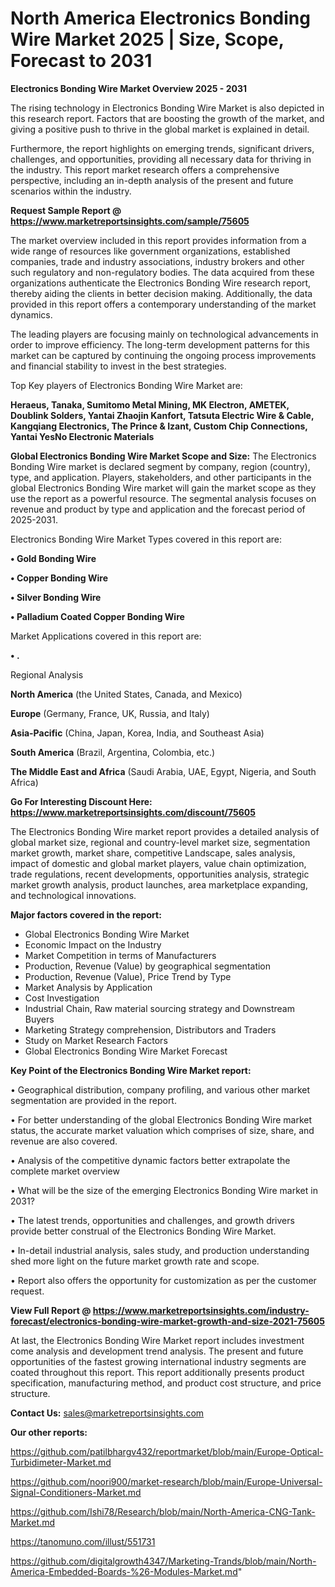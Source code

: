 # North America Electronics Bonding Wire Market 2025 | Size, Scope, Forecast to 2031

<Strong> Electronics Bonding Wire Market Overview 2025 - 2031</strong>

The rising technology in Electronics Bonding Wire Market is also depicted in this research report. Factors that are boosting the growth of the market, and giving a positive push to thrive in the global market is explained in detail.

Furthermore, the report highlights on emerging trends, significant drivers, challenges, and opportunities, providing all necessary data for thriving in the industry. This report market research offers a comprehensive perspective, including an in-depth analysis of the present and future scenarios within the industry.

<strong>Request Sample Report @ <a href=https://www.marketreportsinsights.com/sample/75605>https://www.marketreportsinsights.com/sample/75605</a></strong>

The market overview included in this report provides information from a wide range of resources like government organizations, established companies, trade and industry associations, industry brokers and other such regulatory and non-regulatory bodies. The data acquired from these organizations authenticate the Electronics Bonding Wire research report, thereby aiding the clients in better decision making. Additionally, the data provided in this report offers a contemporary understanding of the market dynamics.

The leading players are focusing mainly on technological advancements in order to improve efficiency. The long-term development patterns for this market can be captured by continuing the ongoing process improvements and financial stability to invest in the best strategies.

Top Key players of Electronics Bonding Wire Market are:

<strong>Heraeus, Tanaka, Sumitomo Metal Mining, MK Electron, AMETEK, Doublink Solders, Yantai Zhaojin Kanfort, Tatsuta Electric Wire & Cable, Kangqiang Electronics, The Prince & Izant, Custom Chip Connections, Yantai YesNo Electronic Materials</strong>

<strong><b>Global Electronics Bonding Wire Market Scope and Size:</b></strong>
The Electronics Bonding Wire market is declared segment by company, region (country), type, and application. Players, stakeholders, and other participants in the global Electronics Bonding Wire market will gain the market scope as they use the report as a powerful resource. The segmental analysis focuses on revenue and product by type and application and the forecast period of 2025-2031.

Electronics Bonding Wire Market Types covered in this report are:

<strong>• Gold Bonding Wire

• Copper Bonding Wire

• Silver Bonding Wire

• Palladium Coated Copper Bonding Wire</strong>

Market Applications covered in this report are:

<strong>• .</strong> 

Regional Analysis

<strong>North America</strong> (the United States, Canada, and Mexico)

<strong>Europe</strong> (Germany, France, UK, Russia, and Italy)

<strong>Asia-Pacific</strong> (China, Japan, Korea, India, and Southeast Asia)

<strong>South America</strong> (Brazil, Argentina, Colombia, etc.)

<strong>The Middle East and Africa</strong> (Saudi Arabia, UAE, Egypt, Nigeria, and South Africa)

<strong>Go For Interesting Discount Here: <a href=https://www.marketreportsinsights.com/discount/75605>https://www.marketreportsinsights.com/discount/75605</a></strong>

The Electronics Bonding Wire market report provides a detailed analysis of global market size, regional and country-level market size, segmentation market growth, market share, competitive Landscape, sales analysis, impact of domestic and global market players, value chain optimization, trade regulations, recent developments, opportunities analysis, strategic market growth analysis, product launches, area marketplace expanding, and technological innovations.

<strong><b>Major factors covered in the report:</b></strong>
<ul>
  <li>Global Electronics Bonding Wire Market </li>
  <li>Economic Impact on the Industry</li>
  <li>Market Competition in terms of Manufacturers</li>
  <li>Production, Revenue (Value) by geographical segmentation</li>
  <li>Production, Revenue (Value), Price Trend by Type</li>
  <li>Market Analysis by Application</li>
  <li>Cost Investigation</li>
  <li>Industrial Chain, Raw material sourcing strategy and Downstream Buyers</li>
  <li>Marketing Strategy comprehension, Distributors and Traders</li>
  <li>Study on Market Research Factors</li>
  <li>Global Electronics Bonding Wire Market Forecast</li>
</ul>

<strong><b>Key Point of the Electronics Bonding Wire Market report:</b></strong>

• Geographical distribution, company profiling, and various other market segmentation are provided in the report.

• For better understanding of the global Electronics Bonding Wire market status, the accurate market valuation which comprises of size, share, and revenue are also covered.

• Analysis of the competitive dynamic factors better extrapolate the complete market overview

• What will be the size of the emerging Electronics Bonding Wire market in 2031?

• The latest trends, opportunities and challenges, and growth drivers provide better construal of the Electronics Bonding Wire Market.

• In-detail industrial analysis, sales study, and production understanding shed more light on the future market growth rate and scope.

• Report also offers the opportunity for customization as per the customer request.

<strong><b>View Full Report @ <a href=https://www.marketreportsinsights.com/industry-forecast/electronics-bonding-wire-market-growth-and-size-2021-75605>https://www.marketreportsinsights.com/industry-forecast/electronics-bonding-wire-market-growth-and-size-2021-75605</a></b></strong>


At last, the Electronics Bonding Wire Market report includes investment come analysis and development trend analysis. The present and future opportunities of the fastest growing international industry segments are coated throughout this report. This report additionally presents product specification, manufacturing method, and product cost structure, and price structure.

<strong>Contact Us:</strong>
sales@marketreportsinsights.com

<strong>Our other reports:</strong>

<a href=https://github.com/patilbhargv432/reportmarket/blob/main/Europe-Optical-Turbidimeter-Market.md>https://github.com/patilbhargv432/reportmarket/blob/main/Europe-Optical-Turbidimeter-Market.md</a>

<a href=https://github.com/noori900/market-research/blob/main/Europe-Universal-Signal-Conditioners-Market.md>https://github.com/noori900/market-research/blob/main/Europe-Universal-Signal-Conditioners-Market.md</a>

<a href=https://github.com/Ishi78/Research/blob/main/North-America-CNG-Tank-Market.md>https://github.com/Ishi78/Research/blob/main/North-America-CNG-Tank-Market.md</a>

<a href=https://tanomuno.com/illust/551731>https://tanomuno.com/illust/551731</a>

<a href=https://github.com/digitalgrowth4347/Marketing-Trands/blob/main/North-America-Embedded-Boards-%26-Modules-Market.md>https://github.com/digitalgrowth4347/Marketing-Trands/blob/main/North-America-Embedded-Boards-%26-Modules-Market.md</a>"
